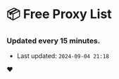 # :package: Free Proxy List
### Updated every 15 minutes.

- Last updated: `2024-09-04 21:18`

:heart:
